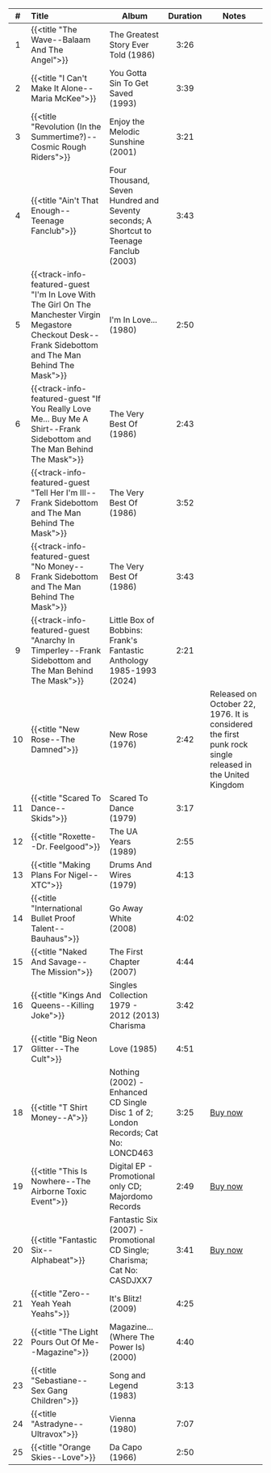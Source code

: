 | #  | Title                                                                                                                                                      | Album                                                                                  | Duration | Notes                                                                                                    |
|:--:|:-----------------------------------------------------------------------------------------------------------------------------------------------------------|----------------------------------------------------------------------------------------|:--------:|----------------------------------------------------------------------------------------------------------|
| 1  | {{<title "The Wave--Balaam And The Angel">}}                                                                                                               | The Greatest Story Ever Told (1986)                                                    |   3:26   |                                                                                                          |
| 2  | {{<title "I Can't Make It Alone--Maria McKee">}}                                                                                                           | You Gotta Sin To Get Saved (1993)                                                      |   3:39   |                                                                                                          |
| 3  | {{<title "Revolution (In the Summertime?)--Cosmic Rough Riders">}}                                                                                         | Enjoy the Melodic Sunshine (2001)                                                      |   3:21   |                                                                                                          |
| 4  | {{<title "Ain't That Enough--Teenage Fanclub">}}                                                                                                           | Four Thousand, Seven Hundred and Seventy seconds; A Shortcut to Teenage Fanclub (2003) |   3:43   |                                                                                                          |
| 5  | {{<track-info-featured-guest "I'm In Love With The Girl On The Manchester Virgin Megastore Checkout Desk--Frank Sidebottom and The Man Behind The Mask">}} | I'm In Love... (1980)                                                                  |   2:50   |                                                                                                          |
| 6  | {{<track-info-featured-guest "If You Really Love Me... Buy Me A Shirt--Frank Sidebottom and The Man Behind The Mask">}}                                    | The Very Best Of (1986)                                                                |   2:43   |                                                                                                          |
| 7  | {{<track-info-featured-guest "Tell Her I'm Ill--Frank Sidebottom and The Man Behind The Mask">}}                                                           | The Very Best Of (1986)                                                                |   3:52   |                                                                                                          |
| 8  | {{<track-info-featured-guest "No Money--Frank Sidebottom and The Man Behind The Mask">}}                                                                   | The Very Best Of (1986)                                                                |   3:43   |                                                                                                          |
| 9  | {{<track-info-featured-guest "Anarchy In Timperley--Frank Sidebottom and The Man Behind The Mask">}}                                                       | Little Box of Bobbins: Frank's Fantastic Anthology 1985-1993 (2024)                    |   2:21   |                                                                                                          |
| 10 | {{<title "New Rose--The Damned">}}                                                                                                                         | New Rose (1976)                                                                        |   2:42   | Released on October 22, 1976. It is considered the first punk rock single released in the United Kingdom |
| 11 | {{<title "Scared To Dance--Skids">}}                                                                                                                       | Scared To Dance (1979)                                                                 |   3:17   |                                                                                                          |
| 12 | {{<title "Roxette--Dr. Feelgood">}}                                                                                                                        | The UA Years (1989)                                                                    |   2:55   |                                                                                                          |
| 13 | {{<title "Making Plans For Nigel--XTC">}}                                                                                                                  | Drums And Wires (1979)                                                                 |   4:13   |                                                                                                          |
| 14 | {{<title "International Bullet Proof Talent--Bauhaus">}}                                                                                                   | Go Away White (2008)                                                                   |   4:02   |                                                                                                          |
| 15 | {{<title "Naked And Savage--The Mission">}}                                                                                                                | The First Chapter (2007)                                                               |   4:44   |                                                                                                          |
| 16 | {{<title "Kings And Queens--Killing Joke">}}                                                                                                               | Singles Collection 1979 - 2012 (2013)                   Charisma                       |   3:42   |                                                                                                          |
| 17 | {{<title "Big Neon Glitter--The Cult">}}                                                                                                                   | Love (1985)                                                                            |   4:51   |                                                                                                          |
| 18 | {{<title "T Shirt Money--A">}}                                                                                                                             | Nothing (2002) - Enhanced CD Single Disc 1 of 2; London Records; Cat No: LONCD463      |   3:25   | [Buy now](https://www.discogs.com/sell/item/1417686739)                                                  |
| 19 | {{<title "This Is Nowhere--The Airborne Toxic Event">}}                                                                                                    | Digital EP - Promotional only CD; Majordomo Records                                    |   2:49   | [Buy now](https://www.discogs.com/sell/item/1321052689)                                                  |
| 20 | {{<title "Fantastic Six--Alphabeat">}}                                                                                                                     | Fantastic Six (2007) - Promotional CD Single; Charisma; Cat No: CASDJXX7               |   3:41   | [Buy now](https://www.discogs.com/sell/item/30251303)                                                    |
| 21 | {{<title "Zero--Yeah Yeah Yeahs">}}                                                                                                                        | It's Blitz! (2009)                                                                     |   4:25   |                                                                                                          |
| 22 | {{<title "The Light Pours Out Of Me--Magazine">}}                                                                                                          | Magazine... (Where The Power Is) (2000)                                                |   4:40   |                                                                                                          |
| 23 | {{<title "Sebastiane--Sex Gang Children">}}                                                                                                                | Song and Legend (1983)                                                                 |   3:13   |                                                                                                          |
| 24 | {{<title "Astradyne--Ultravox">}}                                                                                                                          | Vienna (1980)                                                                          |   7:07   |                                                                                                          |
| 25 | {{<title "Orange Skies--Love">}}                                                                                                                           | Da Capo (1966)                                                                         |   2:50   |                                                                                                          |

